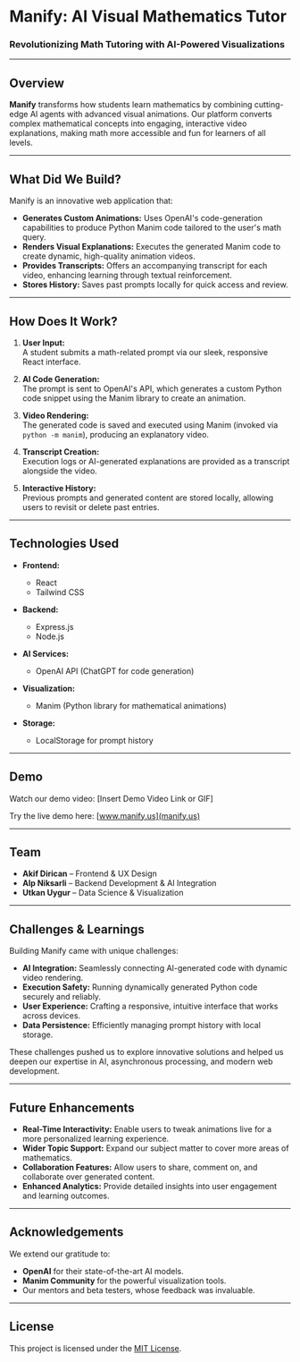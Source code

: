 # Manify: AI Visual Mathematics Tutor

### Revolutionizing Math Tutoring with AI-Powered Visualizations

---

## Overview

**Manify** transforms how students learn mathematics by combining cutting-edge AI agents with advanced visual animations. Our platform converts complex mathematical concepts into engaging, interactive video explanations, making math more accessible and fun for learners of all levels.

---

## What Did We Build?

Manify is an innovative web application that:
- **Generates Custom Animations:** Uses OpenAI's code-generation capabilities to produce Python Manim code tailored to the user's math query.
- **Renders Visual Explanations:** Executes the generated Manim code to create dynamic, high-quality animation videos.
- **Provides Transcripts:** Offers an accompanying transcript for each video, enhancing learning through textual reinforcement.
- **Stores History:** Saves past prompts locally for quick access and review.

---

## How Does It Work?

1. **User Input:**  
   A student submits a math-related prompt via our sleek, responsive React interface.

2. **AI Code Generation:**  
   The prompt is sent to OpenAI's API, which generates a custom Python code snippet using the Manim library to create an animation.

3. **Video Rendering:**  
   The generated code is saved and executed using Manim (invoked via `python -m manim`), producing an explanatory video.

4. **Transcript Creation:**  
   Execution logs or AI-generated explanations are provided as a transcript alongside the video.

5. **Interactive History:**  
   Previous prompts and generated content are stored locally, allowing users to revisit or delete past entries.

---

## Technologies Used

- **Frontend:**  
  - React  
  - Tailwind CSS

- **Backend:**  
  - Express.js  
  - Node.js

- **AI Services:**  
  - OpenAI API (ChatGPT for code generation)

- **Visualization:**  
  - Manim (Python library for mathematical animations)

- **Storage:**  
  - LocalStorage for prompt history

---

## Demo

Watch our demo video: [Insert Demo Video Link or GIF]

Try the live demo here: [www.manify.us](manify.us)

---

## Team

- **Akif Dirican** – Frontend & UX Design  
- **Alp Niksarli** – Backend Development & AI Integration  
- **Utkan Uygur** – Data Science & Visualization

---

## Challenges & Learnings

Building Manify came with unique challenges:
- **AI Integration:** Seamlessly connecting AI-generated code with dynamic video rendering.
- **Execution Safety:** Running dynamically generated Python code securely and reliably.
- **User Experience:** Crafting a responsive, intuitive interface that works across devices.
- **Data Persistence:** Efficiently managing prompt history with local storage.

These challenges pushed us to explore innovative solutions and helped us deepen our expertise in AI, asynchronous processing, and modern web development.

---

## Future Enhancements

- **Real-Time Interactivity:** Enable users to tweak animations live for a more personalized learning experience.
- **Wider Topic Support:** Expand our subject matter to cover more areas of mathematics.
- **Collaboration Features:** Allow users to share, comment on, and collaborate over generated content.
- **Enhanced Analytics:** Provide detailed insights into user engagement and learning outcomes.

---

## Acknowledgements

We extend our gratitude to:
- **OpenAI** for their state-of-the-art AI models.
- **Manim Community** for the powerful visualization tools.
- Our mentors and beta testers, whose feedback was invaluable.

---

## License

This project is licensed under the [MIT License](LICENSE).

